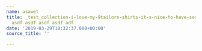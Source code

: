 ```yaml
---
name: asawet
title: _test_collection-i-love-my-9tailors-shirts-it-s-nice-to-have-something-made-exactly-for-me-instead-of-off-the-rack-shirts-i-can-finally-get-sleeves-that-fit-me-right-it-s-a-cool-feeling-to-have-a-completely-unique-shirt-i-love-my-9tailors-shirts-it-s-nice-to-have-somethin-md
  asdf asdf asdf asdf adf
date: '2019-03-29T18:32:37.000+00:00'
source_title: ''

---
```


